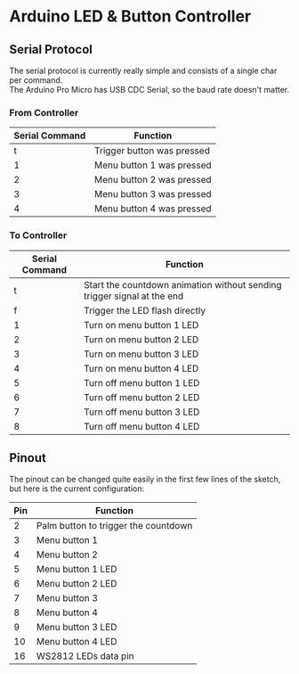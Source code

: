 # Arduino LED & Button Controller

## Serial Protocol
The serial protocol is currently really simple and consists of a single char per command.  
The Arduino Pro Micro has USB CDC Serial, so the baud rate doesn't matter.

### From Controller
| Serial Command | Function                   |
| -------------- | -------------------------- |
| t              | Trigger button was pressed |
| 1              | Menu button 1 was pressed  |
| 2              | Menu button 2 was pressed  |
| 3              | Menu button 3 was pressed  |
| 4              | Menu button 4 was pressed  |

### To Controller
| Serial Command | Function                                                                |
| -------------- | ----------------------------------------------------------------------- |
| t              | Start the countdown animation without sending trigger signal at the end |
| f              | Trigger the LED flash directly                                          |
| 1              | Turn on menu button 1 LED                                               |
| 2              | Turn on menu button 2 LED                                               |
| 3              | Turn on menu button 3 LED                                               |
| 4              | Turn on menu button 4 LED                                               |
| 5              | Turn off menu button 1 LED                                              |
| 6              | Turn off menu button 2 LED                                              |
| 7              | Turn off menu button 3 LED                                              |
| 8              | Turn off menu button 4 LED                                              |


## Pinout
The pinout can be changed quite easily in the first few lines of the sketch, but here is the current configuration:

| Pin | Function                             |
| --- | ------------------------------------ |
| 2   | Palm button to trigger the countdown |
| 3   | Menu button 1                        |
| 4   | Menu button 2                        |
| 5   | Menu button 1 LED                    |
| 6   | Menu button 2 LED                    |
| 7   | Menu button 3                        |
| 8   | Menu button 4                        |
| 9   | Menu button 3 LED                    |
| 10  | Menu button 4 LED                    |
| 16  | WS2812 LEDs data pin                 |